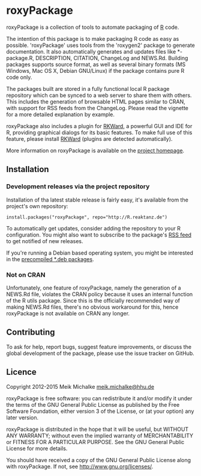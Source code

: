 # roxyPackage

roxyPackage is a collection of tools to automate packaging of [R](https://r-project.org) code.

The intention of this package is to make packaging R code as easy as possible. 'roxyPackage' uses
tools from the 'roxygen2' package to generate documentation. It also automatically generates and
updates files like *-package.R, DESCRIPTION, CITATION, ChangeLog and NEWS.Rd. Building packages
supports source format, as well as several binary formats (MS Windows, Mac OS X, Debian GNU/Linux)
if the package contains pure R code only.

The packages built are stored in a fully functional local R package repository which can be synced to a
web server to share them with others. This includes the generation of browsable HTML pages similar to
CRAN, with support for RSS feeds from the ChangeLog. Please read the vignette for a more detailed
explanation by example.

roxyPackage also includes a plugin for [RKWard](https://rkward.kde.org), a powerful GUI and
IDE for R, providing graphical dialogs for its basic features. To make full use of this feature,
please install [RKWard](https://rkward.kde.org) (plugins are detected automatically).

More information on roxyPackage is available on the [project homepage](http://reaktanz.de/?c=hacking&s=roxyPackage).

## Installation

### Development releases via the project repository

Installation of tha latest stable release is fairly easy, it's available from the project's own repository:

```
install.packages("roxyPackage", repo="http://R.reaktanz.de")
```

To automatically get updates, consider adding the repository to your R configuration. You might also
want to subscribe to the package's [RSS feed](http://r.reaktanz.de/pckg/roxyPackage/RSS.xml) to get notified of new releases.

If you're running a Debian based operating system, you might be interested in the
[precompiled *.deb packages](http://r.reaktanz.de/pckg/roxyPackage/deb_repo.html).

### Not on CRAN

Unfortunately, one feature of roxyPackage, namely the generation of a NEWS.Rd file, violates the CRAN policy
because it uses an internal function of the R utils package. Since this is the officially recommended way
of making NEWS.Rd files, there's no obvious workaround for this, hence roxyPackage is not available on CRAN
any longer.

## Contributing

To ask for help, report bugs, suggest feature improvements, or discuss the global
development of the package, please use the issue tracker on GitHub.

## Licence

Copyright 2012-2015 Meik Michalke <meik.michalke@hhu.de>

roxyPackage is free software: you can redistribute it and/or modify
it under the terms of the GNU General Public License as published by
the Free Software Foundation, either version 3 of the License, or
(at your option) any later version.

roxyPackage is distributed in the hope that it will be useful,
but WITHOUT ANY WARRANTY; without even the implied warranty of
MERCHANTABILITY or FITNESS FOR A PARTICULAR PURPOSE.  See the
GNU General Public License for more details.

You should have received a copy of the GNU General Public License
along with roxyPackage.  If not, see <http://www.gnu.org/licenses/>.
